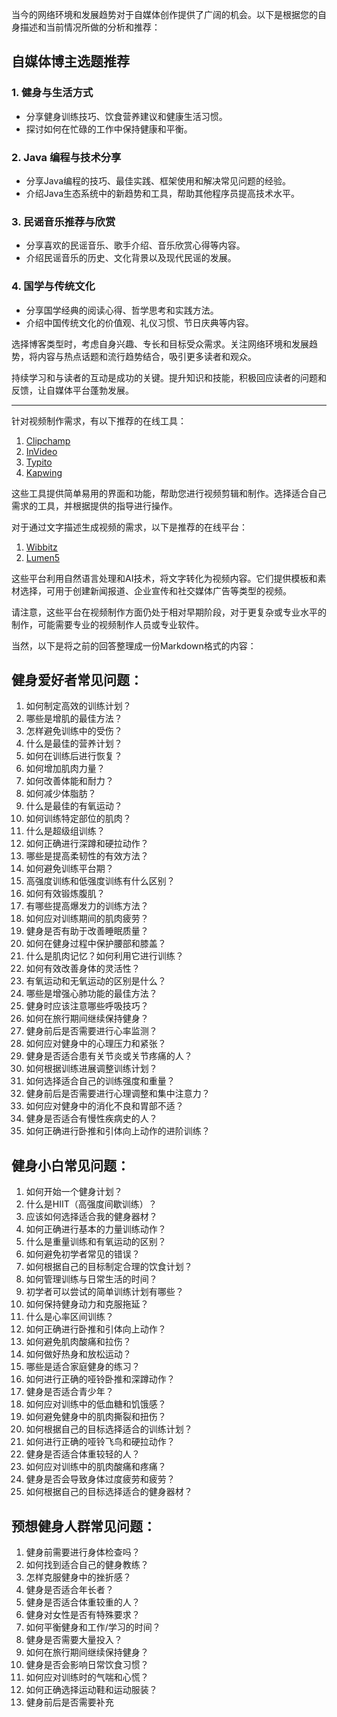 当今的网络环境和发展趋势对于自媒体创作提供了广阔的机会。以下是根据您的自身描述和当前情况所做的分析和推荐：

## 自媒体博主选题推荐

### 1. 健身与生活方式
- 分享健身训练技巧、饮食营养建议和健康生活习惯。
- 探讨如何在忙碌的工作中保持健康和平衡。

### 2. Java 编程与技术分享
- 分享Java编程的技巧、最佳实践、框架使用和解决常见问题的经验。
- 介绍Java生态系统中的新趋势和工具，帮助其他程序员提高技术水平。

### 3. 民谣音乐推荐与欣赏
- 分享喜欢的民谣音乐、歌手介绍、音乐欣赏心得等内容。
- 介绍民谣音乐的历史、文化背景以及现代民谣的发展。

### 4. 国学与传统文化
- 分享国学经典的阅读心得、哲学思考和实践方法。
- 介绍中国传统文化的价值观、礼仪习惯、节日庆典等内容。

选择博客类型时，考虑自身兴趣、专长和目标受众需求。关注网络环境和发展趋势，将内容与热点话题和流行趋势结合，吸引更多读者和观众。

持续学习和与读者的互动是成功的关键。提升知识和技能，积极回应读者的问题和反馈，让自媒体平台蓬勃发展。

---

针对视频制作需求，有以下推荐的在线工具：

1. [Clipchamp](https://clipchamp.com/)
2. [InVideo](https://invideo.io/)
3. [Typito](https://www.typito.com/)
4. [Kapwing](https://www.kapwing.com/)

这些工具提供简单易用的界面和功能，帮助您进行视频剪辑和制作。选择适合自己需求的工具，并根据提供的指导进行操作。

对于通过文字描述生成视频的需求，以下是推荐的在线平台：

1. [Wibbitz](https://www.wibbitz.com/)
2. [Lumen5](https://lumen5.com/)

这些平台利用自然语言处理和AI技术，将文字转化为视频内容。它们提供模板和素材选择，可用于创建新闻报道、企业宣传和社交媒体广告等类型的视频。

请注意，这些平台在视频制作方面仍处于相对早期阶段，对于更复杂或专业水平的制作，可能需要专业的视频制作人员或专业软件。



当然，以下是将之前的回答整理成一份Markdown格式的内容：

## 健身爱好者常见问题：

1. 如何制定高效的训练计划？
2. 哪些是增肌的最佳方法？
3. 怎样避免训练中的受伤？
4. 什么是最佳的营养计划？
5. 如何在训练后进行恢复？
6. 如何增加肌肉力量？
7. 如何改善体能和耐力？
8. 如何减少体脂肪？
9. 什么是最佳的有氧运动？
10. 如何训练特定部位的肌肉？
11. 什么是超级组训练？
12. 如何正确进行深蹲和硬拉动作？
13. 哪些是提高柔韧性的有效方法？
14. 如何避免训练平台期？
15. 高强度训练和低强度训练有什么区别？
16. 如何有效锻炼腹肌？
17. 有哪些提高爆发力的训练方法？
18. 如何应对训练期间的肌肉疲劳？
19. 健身是否有助于改善睡眠质量？
20. 如何在健身过程中保护腰部和膝盖？
21. 什么是肌肉记忆？如何利用它进行训练？
22. 如何有效改善身体的灵活性？
23. 有氧运动和无氧运动的区别是什么？
24. 哪些是增强心肺功能的最佳方法？
25. 健身时应该注意哪些呼吸技巧？
26. 如何在旅行期间继续保持健身？
27. 健身前后是否需要进行心率监测？
28. 如何应对健身中的心理压力和紧张？
29. 健身是否适合患有关节炎或关节疼痛的人？
30. 如何根据训练进展调整训练计划？
31. 如何选择适合自己的训练强度和重量？
32. 健身前后是否需要进行心理调整和集中注意力？
33. 如何应对健身中的消化不良和胃部不适？
34. 健身是否适合有慢性疾病史的人？
35. 如何正确进行卧推和引体向上动作的进阶训练？

## 健身小白常见问题：

1. 如何开始一个健身计划？
2. 什么是HIIT（高强度间歇训练）？
3. 应该如何选择适合我的健身器材？
4. 如何正确进行基本的力量训练动作？
5. 什么是重量训练和有氧运动的区别？
6. 如何避免初学者常见的错误？
7. 如何根据自己的目标制定合理的饮食计划？
8. 如何管理训练与日常生活的时间？
9. 初学者可以尝试的简单训练计划有哪些？
10. 如何保持健身动力和克服拖延？
11. 什么是心率区间训练？
12. 如何正确进行卧推和引体向上动作？
13. 如何避免肌肉酸痛和拉伤？
14. 如何做好热身和放松运动？
15. 哪些是适合家庭健身的练习？
16. 如何进行正确的哑铃卧推和深蹲动作？
17. 健身是否适合青少年？
18. 如何应对训练中的低血糖和饥饿感？
19. 如何避免健身中的肌肉撕裂和扭伤？
20. 如何根据自己的目标选择适合的训练计划？
21. 如何进行正确的哑铃飞鸟和硬拉动作？
22. 健身是否适合体重较轻的人？
23. 如何应对训练中的肌肉酸痛和疼痛？
24. 健身是否会导致身体过度疲劳和疲劳？
25. 如何根据自己的目标选择适合的健身器材？

## 预想健身人群常见问题：

1. 健身前需要进行身体检查吗？
2. 如何找到适合自己的健身教练？
3. 怎样克服健身中的挫折感？
4. 健身是否适合年长者？
5. 健身是否适合体重较重的人？
6. 健身对女性是否有特殊要求？
7. 如何平衡健身和工作/学习的时间？
8. 健身是否需要大量投入？
9. 如何在旅行期间继续保持健身？
10. 健身是否会影响日常饮食习惯？
11. 如何应对训练时的气喘和心慌？
12. 如何正确选择运动鞋和运动服装？
13. 健身前后是否需要补充
